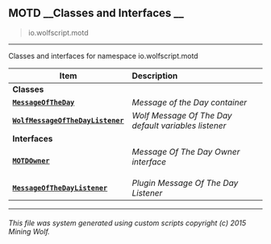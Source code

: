## MOTD __Classes and Interfaces __

>io.wolfscript.motd

---

Classes and interfaces for namespace io.wolfscript.motd

Item | Description   
--- | :--- 
__Classes__|
__[`MessageOfTheDay`](MessageOfTheDay.md)__ | _Message of the Day container_ 
__[`WolfMessageOfTheDayListener`](WolfMessageOfTheDayListener.md)__ | _Wolf Message Of The Day default variables listener_ 
__Interfaces__|
__[`MOTDOwner`](MOTDOwner.md)__ | _Message Of The Day Owner interface<p/>_ 
__[`MessageOfTheDayListener`](MessageOfTheDayListener.md)__ | _Plugin Message Of The Day Listener_ 



---



###### This file was system generated using custom scripts copyright (c) 2015 Mining Wolf.
	

